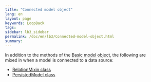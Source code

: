 ```yaml
---
title: "Connected model object"
lang: en
layout: page
keywords: LoopBack
tags:
sidebar: lb3_sidebar
permalink: /doc/en/lb3/Connected-model-object.html
summary:
---
```


In addition to the methods of the [Basic model object](Basic-model-object.html), the following are mixed in when a model is connected to a data source:

* [RelationMixin class](http://apidocs.loopback.io/loopback-datasource-juggler/#relationmixin)
* [PersistedModel class](http://apidocs.loopback.io/loopback/#persistedmodel)